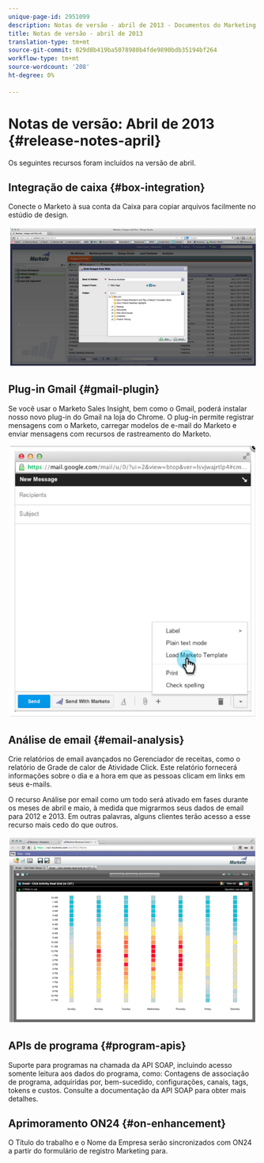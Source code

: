 ```yaml
---
unique-page-id: 2951099
description: Notas de versão - abril de 2013 - Documentos do Marketing - Documentação do produto
title: Notas de versão - abril de 2013
translation-type: tm+mt
source-git-commit: 029d8b419ba5078980b4fde9890bdb35194bf264
workflow-type: tm+mt
source-wordcount: '208'
ht-degree: 0%

---
```



# Notas de versão: Abril de 2013 {#release-notes-april}

Os seguintes recursos foram incluídos na versão de abril.

## Integração de caixa {#box-integration}

Conecte o Marketo à sua conta da Caixa para copiar arquivos facilmente no estúdio de design.

![](assets/image2014-9-22-15-3a47-3a56.png)

## Plug-in Gmail {#gmail-plugin}

Se você usar o Marketo Sales Insight, bem como o Gmail, poderá instalar nosso novo plug-in do Gmail na loja do Chrome. O plug-in permite registrar mensagens com o Marketo, carregar modelos de e-mail do Marketo e enviar mensagens com recursos de rastreamento do Marketo.

![](assets/image2014-9-22-15-3a48-3a57.png)

## Análise de email {#email-analysis}

Crie relatórios de email avançados no Gerenciador de receitas, como o relatório de Grade de calor de Atividade Click. Este relatório fornecerá informações sobre o dia e a hora em que as pessoas clicam em links em seus e-mails.

O recurso Análise por email como um todo será ativado em fases durante os meses de abril e maio, à medida que migrarmos seus dados de email para 2012 e 2013. Em outras palavras, alguns clientes terão acesso a esse recurso mais cedo do que outros.

![](assets/image2014-9-22-15-3a49-3a16.png)

## APIs de programa {#program-apis}

Suporte para programas na chamada da API SOAP, incluindo acesso somente leitura aos dados do programa, como: Contagens de associação de programa, adquiridas por, bem-sucedido, configurações, canais, tags, tokens e custos. Consulte a documentação da API SOAP para obter mais detalhes.

## Aprimoramento ON24 {#on-enhancement}

O Título do trabalho e o Nome da Empresa serão sincronizados com ON24 a partir do formulário de registro Marketing para.
